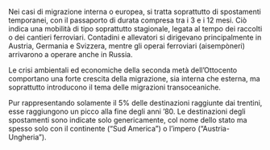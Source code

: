 Nei casi di migrazione interna o europea, si tratta soprattutto di spostamenti temporanei, con il passaporto di durata compresa tra i 3 e i 12 mesi. Ciò indica una mobilità di tipo soprattutto stagionale, legata al tempo dei raccolti o dei cantieri ferroviari.
Contadini e allevatori si dirigevano principalmente in Austria, Germania e Svizzera, mentre gli operai ferroviari (aisempòneri) arrivarono a operare anche in Russia.

Le crisi ambientali ed economiche della seconda metà dell’Ottocento comportano una forte crescita della migrazione, sia interna che esterna, ma soprattutto introducono il tema delle migrazioni transoceaniche.

Pur rappresentando solamente il 5% delle destinazioni raggiunte dai trentini, esse raggiungono un picco alla fine degli anni ’80. Le destinazioni degli spostamenti sono indicate solo genericamente, col nome dello stato ma spesso solo con il continente (“Sud America”) o l’impero (“Austria-Ungheria”).



